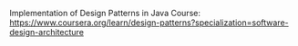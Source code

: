 Implementation of Design Patterns in Java
Course: https://www.coursera.org/learn/design-patterns?specialization=software-design-architecture